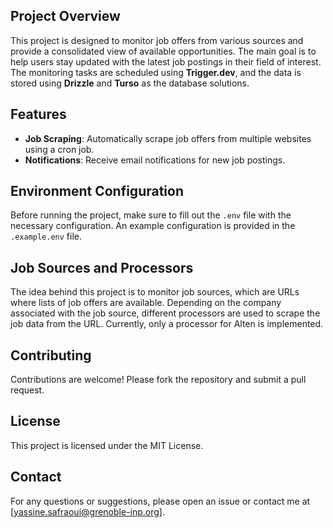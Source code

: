 ## Project Overview

This project is designed to monitor job offers from various sources and provide a consolidated view of available opportunities. The main goal is to help users stay updated with the latest job postings in their field of interest. The monitoring tasks are scheduled using **Trigger.dev**, and the data is stored using **Drizzle** and **Turso** as the database solutions.

## Features

- **Job Scraping**: Automatically scrape job offers from multiple websites using a cron job.
- **Notifications**: Receive email notifications for new job postings.

## Environment Configuration

Before running the project, make sure to fill out the `.env` file with the necessary configuration. An example configuration is provided in the `.example.env` file.

## Job Sources and Processors

The idea behind this project is to monitor job sources, which are URLs where lists of job offers are available. Depending on the company associated with the job source, different processors are used to scrape the job data from the URL. Currently, only a processor for Alten is implemented.

## Contributing

Contributions are welcome! Please fork the repository and submit a pull request.

## License

This project is licensed under the MIT License.

## Contact

For any questions or suggestions, please open an issue or contact me at [yassine.safraoui@grenoble-inp.org].